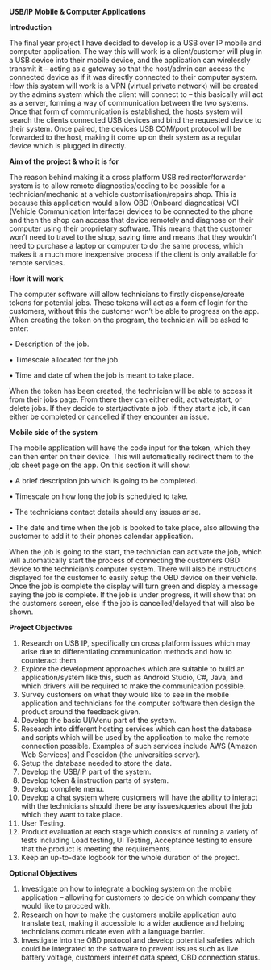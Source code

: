 **USB/IP Mobile & Computer Applications**

**Introduction**

The final year project I have decided to develop is a USB over IP mobile and computer application. The way this will work is a client/customer will plug in a USB device into their mobile device, and the application can wirelessly transmit it – acting as a gateway so that the host/admin can access the connected device as if it was directly connected to their computer system. How this system will work is a VPN (virtual private network) will be created by the admins system which the client will connect to – this basically will act as a server, forming a way of communication between the two systems. Once that form of communication is established, the hosts system will search the clients connected USB devices and bind the requested device to their system. Once paired, the devices USB COM/port protocol will be forwarded to the host, making it come up on their system as a regular device which is plugged in directly.

**Aim of the project & who it is for**

The reason behind making it a cross platform USB redirector/forwarder system is to allow remote diagnostics/coding to be possible for a technician/mechanic at a vehicle customisation/repairs shop. This is because this application would allow OBD (Onboard diagnostics) VCI (Vehicle Communication Interface) devices to be connected to the phone and then the shop can access that device remotely and diagnose on their computer using their proprietary software. This means that the customer won’t need to travel to the shop, saving time and means that they wouldn’t need to purchase a laptop or computer to do the same process, which makes it a much more inexpensive process if the client is only available for remote services. 

**How it will work**

The computer software will allow technicians to firstly dispense/create tokens for potential jobs. These tokens will act as a form of login for the customers, without this the customer won’t be able to progress on the app. When creating the token on the program, the technician will be asked to enter:

•	Description of the job.

•	Timescale allocated for the job.

•	Time and date of when the job is meant to take place.

When the token has been created, the technician will be able to access it from their jobs page. From there they can either edit, activate/start, or delete jobs. If they decide to start/activate a job. If they start a job, it can either be completed or cancelled if they encounter an issue.


**Mobile side of the system**

The mobile application will have the code input for the token, which they can then enter on their device. This will automatically redirect them to the job sheet page on the app. On this section it will show:

•	A brief description job which is going to be completed.

•	Timescale on how long the job is scheduled to take.

•	The technicians contact details should any issues arise.

•	The date and time when the job is booked to take place, also allowing the customer to add it to their phones calendar application.

When the job is going to the start, the technician can activate the job, which will automatically start the process of connecting the customers OBD device to the technician’s computer system. There will also be instructions displayed for the customer to easily setup the OBD device on their vehicle. Once the job is complete the display will turn green and display a message saying the job is complete.
If the job is under progress, it will show that on the customers screen, else if the job is cancelled/delayed that will also be shown.

**Project Objectives**

1.	Research on USB IP, specifically on cross platform issues which may arise due to differentiating communication methods and how to counteract them.
2.	Explore the development approaches which are suitable to build an application/system like this, such as Android Studio, C#, Java, and which drivers will be required to make the communication possible.
3.	Survey customers on what they would like to see in the mobile application and technicians for the computer software then design the product around the feedback given.
4.	Develop the basic UI/Menu part of the system.
5.	Research into different hosting services which can host the database and scripts which will be used by the application to make the remote connection possible. Examples of such services include AWS (Amazon Web Services) and Poseidon (the universities server).
6.	Setup the database needed to store the data.
7.	Develop the USB/IP part of the system.
8.	Develop token & instruction parts of system.
9.	Develop complete menu.
10.	Develop a chat system where customers will have the ability to interact with the technicians should there be any issues/queries about the job which they want to take place.
11.	User Testing.
12.	Product evaluation at each stage which consists of running a variety of tests including Load testing, UI Testing, Acceptance testing to ensure that the product is meeting the requirements.
13.	Keep an up-to-date logbook for the whole duration of the project.

**Optional Objectives**

1.	Investigate on how to integrate a booking system on the mobile application – allowing for customers to decide on which company they would like to procced with.
2.	Research on how to make the customers mobile application auto translate text, making it accessible to a wider audience and helping technicians communicate even with a language barrier.
3.	Investigate into the OBD protocol and develop potential safeties which could be integrated to the software to prevent issues such as live battery voltage, customers internet data speed, OBD connection status.
